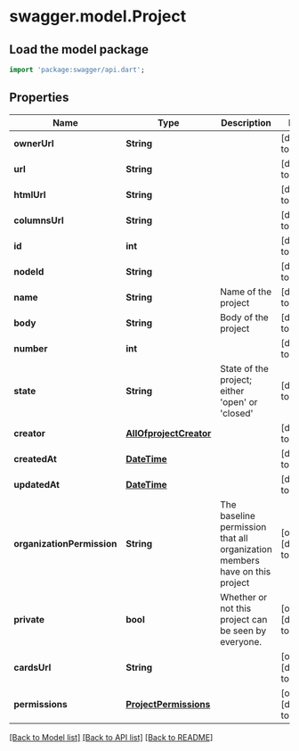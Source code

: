# swagger.model.Project

## Load the model package
```dart
import 'package:swagger/api.dart';
```

## Properties
Name | Type | Description | Notes
------------ | ------------- | ------------- | -------------
**ownerUrl** | **String** |  | [default to null]
**url** | **String** |  | [default to null]
**htmlUrl** | **String** |  | [default to null]
**columnsUrl** | **String** |  | [default to null]
**id** | **int** |  | [default to null]
**nodeId** | **String** |  | [default to null]
**name** | **String** | Name of the project | [default to null]
**body** | **String** | Body of the project | [default to null]
**number** | **int** |  | [default to null]
**state** | **String** | State of the project; either &#x27;open&#x27; or &#x27;closed&#x27; | [default to null]
**creator** | [**AllOfprojectCreator**](AllOfprojectCreator.md) |  | [default to null]
**createdAt** | [**DateTime**](DateTime.md) |  | [default to null]
**updatedAt** | [**DateTime**](DateTime.md) |  | [default to null]
**organizationPermission** | **String** | The baseline permission that all organization members have on this project | [optional] [default to null]
**private** | **bool** | Whether or not this project can be seen by everyone. | [optional] [default to null]
**cardsUrl** | **String** |  | [optional] [default to null]
**permissions** | [**ProjectPermissions**](ProjectPermissions.md) |  | [optional] [default to null]

[[Back to Model list]](../README.md#documentation-for-models) [[Back to API list]](../README.md#documentation-for-api-endpoints) [[Back to README]](../README.md)

